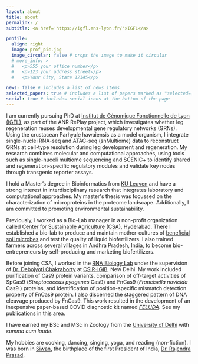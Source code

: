 ```yaml
---
layout: about
title: about
permalink: /
subtitle: <a href='https://igfl.ens-lyon.fr/'>IGFL</a>

profile:
  align: right
  image: prof_pic.jpg
  image_circular: false # crops the image to make it circular
  # more_info: >
  #   <p>555 your office number</p>
  #   <p>123 your address street</p>
  #   <p>Your City, State 12345</p>

news: false # includes a list of news items
selected_papers: true # includes a list of papers marked as "selected={true}"
social: true # includes social icons at the bottom of the page
---
```

I am currently pursuing PhD at [Institut de Génomique Fonctionnelle de Lyon (IGFL)](https://igfl.ens-lyon.fr/), as part of the ANR RePlay project, which investigates whether leg regeneration reuses developmental gene regulatory networks (GRNs). Using the crustacean Parhyale hawaiensis as a model organism, I integrate single-nuclei RNA-seq and ATAC-seq (snMultiome) data to reconstruct GRNs at cell-type resolution during leg development and regeneration. My research combines molecular and computational approaches, using tools such as single-nuceli multiome sequencing and SCENIC+ to identify shared and regeneration-specific regulatory modules and validate key nodes through transgenic reporter assays.

I hold a Master’s degree in Bioinformatics from [KU Leuven](https://www.kuleuven.be/english/kuleuven/index.html) and have a strong interest in interdisciplinary research that integrates laboratory and computational approaches. My master's thesis was focussed on the characterization of microproteins in the proteome landscape. Additionally, I am committed to promoting environmental sustainability. 

Previously, I worked as a Bio-Lab manager in a non-profit organization called [Center for Sustainable Agriculture (CSA)](https://en.wikipedia.org/wiki/Centre_for_Sustainable_Agriculture), Hyderabad. There I established a bio-lab to produce and maintain mother-cultures of [beneficial soil microbes](https://en.wikipedia.org/wiki/Biofertilizer) and test the quality of liquid biofertilizers. I also trained farmers across several villages in Andhra Pradesh, India, to become bio-entrepreneurs by self-producing and marketing biofertilizers.

Before joining CSA, I worked in the [RNA Biology Lab](https://www.rnabiologylab.co.in/) under the supervision of [Dr. Debojyoti Chakraborty](https://scholar.google.com/citations?user=PKSTTQ8AAAAJ&hl=en) at [CSIR-IGIB](https://www.igib.res.in/), New Delhi. My work included purification of Cas9 protein variants, comparison of off-target activities of SpCas9 (_Streptococcus pyogenes_ Cas9) and FnCas9 (_Francisella novicida_ Cas9 ) proteins, and identification of position-specific mismatch detection property of FnCas9 protein. I also discerned the staggered pattern of DNA cleavage produced by FnCas9. This work resulted in the development of an inexpensive paper-based COVID diagnostic kit named _[FELUDA](https://www.bbc.com/news/world-asia-india-54338864)_. See my [publications](/publications) in this area. 

I have earned my BSc and MSc in Zoology from the [University of Delhi](https://en.wikipedia.org/wiki/Delhi_University) with _summa cum laude_.

My hobbies are cooking, dancing, singing, yoga, and reading (non-fiction). I was born in [Siwan](https://siwan.nic.in/history/), the birthplace of the first President of India, [Dr. Rajendra Prasad](https://en.wikipedia.org/wiki/Rajendra_Prasad).
